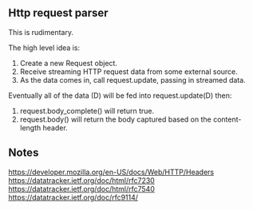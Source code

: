 ## Http request parser

This is rudimentary.

The high level idea is:

1. Create a new Request object.
2. Receive streaming HTTP request data from some external source.
3. As the data comes in, call request.update, passing in streamed data.

Eventually all of the data (D) will be fed into request.update(D) then:

1. request.body_complete() will return true.
2. request.body() will return the body captured based on the content-length header.

## Notes

https://developer.mozilla.org/en-US/docs/Web/HTTP/Headers
https://datatracker.ietf.org/doc/html/rfc7230
https://datatracker.ietf.org/doc/html/rfc7540
https://datatracker.ietf.org/doc/rfc9114/
